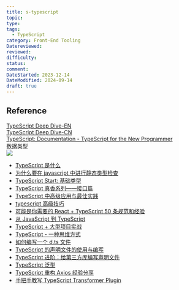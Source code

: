 ```yaml
---
title: s-typescript
topic: 
type: 
tags:
  - TypeScript
category: Front-End Tooling
Datereviewed: 
reviewed: 
difficulty: 
status: 
comment: 
DateStarted: 2023-12-14
DateModified: 2024-09-14
draft: true
---
```

## Reference
[TypeScript Deep Dive-EN](https://basarat.gitbook.io/typescript/getting-started)  
[TypeScript Deep Dive-CN](https://jkchao.github.io/typescript-book-chinese/typings/generices.html#%E9%85%8D%E5%90%88-axios-%E4%BD%BF%E7%94%A8)  
[TypeScript: Documentation - TypeScript for the New Programmer](https://www.typescriptlang.org/docs/handbook/typescript-from-scratch.html)  
数据类型  
![](https://p3-juejin.byteimg.com/tos-cn-i-k3u1fbpfcp/d44490ffdf064cf0bd17f5109b6c6844~tplv-k3u1fbpfcp-zoom-in-crop-mark:4536:0:0:0.awebp)

- [TypeScript 是什么](https://link.juejin.cn?target=https%3A%2F%2Fmp.weixin.qq.com%2Fs%2FOypiN7HOlUBprYUjJs_Rqw "https://mp.weixin.qq.com/s/OypiN7HOlUBprYUjJs_Rqw")
- [为什么要在 javascript 中进行静态类型检查](https://link.juejin.cn?target=https%3A%2F%2Fwww.jianshu.com%2Fp%2Fbda750e2d15e "https://www.jianshu.com/p/bda750e2d15e")
- [TypeScript Start: 基础类型](https://link.juejin.cn?target=https%3A%2F%2Fgithub.com%2Faxuebin%2Farticles%2Fissues%2F36 "https://github.com/axuebin/articles/issues/36")
- [TypeScript 真香系列——接口篇](https://link.juejin.cn?target=https%3A%2F%2Fmp.weixin.qq.com%2Fs%2FKfOAu983zg8d0Uc-jhM84w "https://mp.weixin.qq.com/s/KfOAu983zg8d0Uc-jhM84w")
- [TypeScript 中高级应用与最佳实践](https://link.juejin.cn?target=http%3A%2F%2Fwww.alloyteam.com%2F2019%2F07%2F13796%2F "http://www.alloyteam.com/2019/07/13796/")
- [typescript 高级技巧](https://link.juejin.cn?target=https%3A%2F%2Fmp.weixin.qq.com%2Fs%2FnvYqDhhZzbNuifxck87aNQ "https://mp.weixin.qq.com/s/nvYqDhhZzbNuifxck87aNQ")
- [可能是你需要的 React + TypeScript 50 条规范和经验](https://juejin.cn/post/6844903849166110728 "https://juejin.cn/post/6844903849166110728")
- [从 JavaScript 到 TypeScript](https://juejin.cn/post/6844903485977133069 "https://juejin.cn/post/6844903485977133069")
- [TypeScript + 大型项目实战](https://juejin.cn/post/6844903641829081095 "https://juejin.cn/post/6844903641829081095")
- [TypeScript - 一种思维方式](https://juejin.cn/post/6844903841951924232 "https://juejin.cn/post/6844903841951924232")
- [如何编写一个 d.ts 文件](https://link.juejin.cn?target=https%3A%2F%2Fsegmentfault.com%2Fa%2F1190000009247663 "https://segmentfault.com/a/1190000009247663")
- [TypeScript 的声明文件的使用与编写](https://link.juejin.cn?target=https%3A%2F%2Fmy.oschina.net%2Ffenying%2Fblog%2F748805 "https://my.oschina.net/fenying/blog/748805")
- [TypeScript 进阶：给第三方库编写声明文件](https://link.juejin.cn?target=http%3A%2F%2Fimzc.me%2Fdev%2F2016%2F11%2F30%2Fwrite-d-ts-files%2F "http://imzc.me/dev/2016/11/30/write-d-ts-files/")
- [TypeScript 泛型](https://link.juejin.cn?target=https%3A%2F%2Fjkchao.github.io%2Ftypescript-book-chinese%2Ftypings%2Fgenerices.html "https://jkchao.github.io/typescript-book-chinese/typings/generices.html")
- [TypeScript 重构 Axios 经验分享](https://juejin.cn/post/6844903720967372814 "https://juejin.cn/post/6844903720967372814")
- [手把手教写 TypeScript Transformer Plugin](https://juejin.cn/post/6844903511033921543 "https://juejin.cn/post/6844903511033921543")